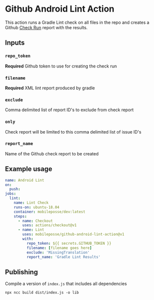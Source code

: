# Github Android Lint Action

This action runs a Gradle Lint check on all files in the repo and creates a Github [Check Run](https://developer.github.com/v3/checks/runs/) report with the results.

## Inputs

### `repo_token`

**Required** Github token to use for creating the check run

### `filename`

**Required** XML lint report produced by gradle

### `exclude`

Comma delimited list of report ID's to exclude from check report

### `only`

Check report will be limited to this comma delimited list of issue ID's

### `report_name`

Name of the Github check report to be created

## Example usage

```yaml
name: Android Lint
on:
  push:
jobs:
  lint:
    name: Lint Check
    runs-on: ubuntu-18.04
    container: mobileposse/dev:latest
    steps:
      - name: Checkout
        uses: actions/checkout@v1
      - name: Lint
        uses: mobileposse/github-android-lint-action@v1
        with:
          repo_token: ${{ secrets.GITHUB_TOKEN }}
          filename: [filename goes here]
          exclude: 'MissingTranslation'
          report_name: 'Gradle Lint Results'
```

## Publishing

Compile a version of `index.js` that includes all dependencies

```
npx ncc build dist/index.js -o lib
```
